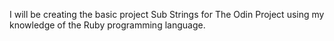 I will be creating the basic project Sub Strings for The Odin Project using my knowledge of the Ruby programming language.